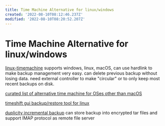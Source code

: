 ```yaml
---
title: Time Machine Alternative for linux/windows
created: '2022-08-10T08:12:46.237Z'
modified: '2022-08-10T08:20:52.207Z'
---
```


# Time Machine Alternative for linux/windows

[linux-timemachine](https://github.com/cytopia/linux-timemachine#star-features) supports windows, linux, macOS, can use hardlink to make backup management very easy. can delete previous backup without losing data. need external controller to make "circular" or to only keep most recent backups on disk.

[curated list of alternative time machine for OSes other than macOS](https://alternativeto.net/software/time-machine/?platform=linux&p=2)

[timeshift gui backup/restore tool for linux](https://alternativeto.net/software/timeshift/about/)

[duplicity incremental backup](https://duplicity.gitlab.io/) can store backup into encrypted tar files and support IMAP protocol as remote file server



